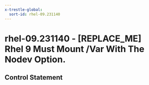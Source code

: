 ```yaml
---
x-trestle-global:
  sort-id: rhel-09.231140
---
```


# rhel-09.231140 - \[REPLACE_ME\] Rhel 9 Must Mount /Var With The Nodev Option.

## Control Statement
